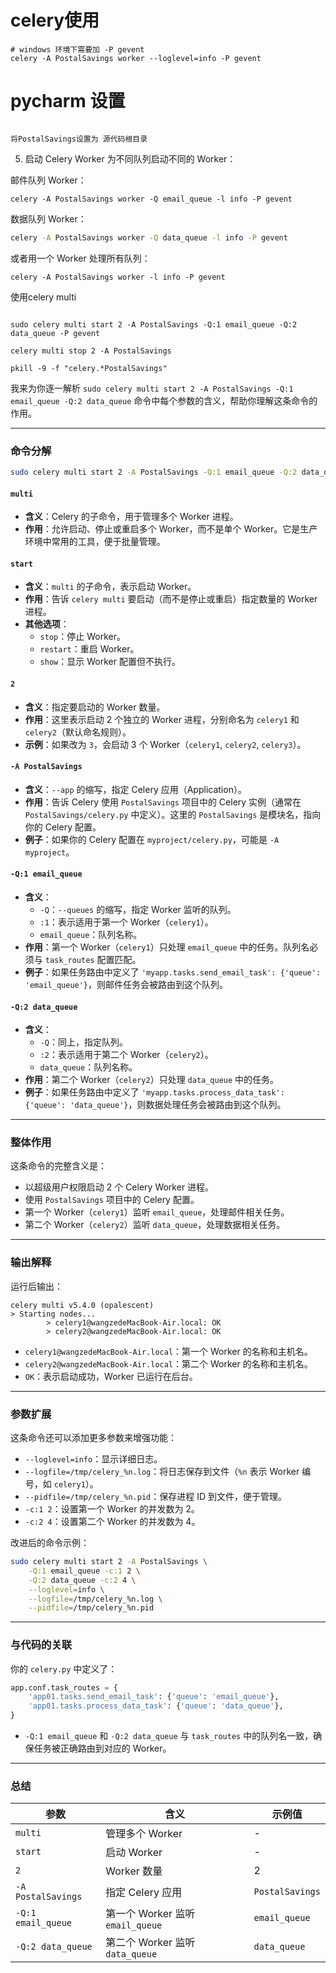 # celery使用

```shell
# windows 环境下需要加 -P gevent
celery -A PostalSavings worker --loglevel=info -P gevent

```

# pycharm 设置

```shell

将PostalSavings设置为 源代码根目录
```

5. 启动 Celery Worker
   为不同队列启动不同的 Worker：

邮件队列 Worker：

```shell
celery -A PostalSavings worker -Q email_queue -l info -P gevent
```

数据队列 Worker：

```bash
celery -A PostalSavings worker -Q data_queue -l info -P gevent
```

或者用一个 Worker 处理所有队列：

```shell
celery -A PostalSavings worker -l info -P gevent
```

使用celery multi

```text

sudo celery multi start 2 -A PostalSavings -Q:1 email_queue -Q:2 data_queue -P gevent

celery multi stop 2 -A PostalSavings

pkill -9 -f "celery.*PostalSavings"
```

我来为你逐一解析 `sudo celery multi start 2 -A PostalSavings -Q:1 email_queue -Q:2 data_queue` 命令中每个参数的含义，帮助你理解这条命令的作用。

---

### 命令分解

```bash
sudo celery multi start 2 -A PostalSavings -Q:1 email_queue -Q:2 data_queue
```

#### `multi`

- **含义**：Celery 的子命令，用于管理多个 Worker 进程。
- **作用**：允许启动、停止或重启多个 Worker，而不是单个 Worker。它是生产环境中常用的工具，便于批量管理。

#### `start`

- **含义**：`multi` 的子命令，表示启动 Worker。
- **作用**：告诉 `celery multi` 要启动（而不是停止或重启）指定数量的 Worker 进程。
- **其他选项**：
    - `stop`：停止 Worker。
    - `restart`：重启 Worker。
    - `show`：显示 Worker 配置但不执行。

#### `2`

- **含义**：指定要启动的 Worker 数量。
- **作用**：这里表示启动 2 个独立的 Worker 进程，分别命名为 `celery1` 和 `celery2`（默认命名规则）。
- **示例**：如果改为 `3`，会启动 3 个 Worker（`celery1`, `celery2`, `celery3`）。

#### `-A PostalSavings`

- **含义**：`--app` 的缩写，指定 Celery 应用（Application）。
- **作用**：告诉 Celery 使用 `PostalSavings` 项目中的 Celery 实例（通常在 `PostalSavings/celery.py`
  中定义）。这里的 `PostalSavings` 是模块名，指向你的 Celery 配置。
- **例子**：如果你的 Celery 配置在 `myproject/celery.py`，可能是 `-A myproject`。

#### `-Q:1 email_queue`

- **含义**：
    - `-Q`：`--queues` 的缩写，指定 Worker 监听的队列。
    - `:1`：表示适用于第一个 Worker（`celery1`）。
    - `email_queue`：队列名称。
- **作用**：第一个 Worker（`celery1`）只处理 `email_queue` 中的任务。队列名必须与 `task_routes` 配置匹配。
- **例子**：如果任务路由中定义了 `'myapp.tasks.send_email_task': {'queue': 'email_queue'}`，则邮件任务会被路由到这个队列。

#### `-Q:2 data_queue`

- **含义**：
    - `-Q`：同上，指定队列。
    - `:2`：表示适用于第二个 Worker（`celery2`）。
    - `data_queue`：队列名称。
- **作用**：第二个 Worker（`celery2`）只处理 `data_queue` 中的任务。
- **例子**：如果任务路由中定义了 `'myapp.tasks.process_data_task': {'queue': 'data_queue'}`，则数据处理任务会被路由到这个队列。

---

### 整体作用

这条命令的完整含义是：

- 以超级用户权限启动 2 个 Celery Worker 进程。
- 使用 `PostalSavings` 项目中的 Celery 配置。
- 第一个 Worker（`celery1`）监听 `email_queue`，处理邮件相关任务。
- 第二个 Worker（`celery2`）监听 `data_queue`，处理数据相关任务。

---

### 输出解释

运行后输出：

```
celery multi v5.4.0 (opalescent)
> Starting nodes...
        > celery1@wangzedeMacBook-Air.local: OK
        > celery2@wangzedeMacBook-Air.local: OK
```

- `celery1@wangzedeMacBook-Air.local`：第一个 Worker 的名称和主机名。
- `celery2@wangzedeMacBook-Air.local`：第二个 Worker 的名称和主机名。
- `OK`：表示启动成功，Worker 已运行在后台。

---

### 参数扩展

这条命令还可以添加更多参数来增强功能：

- `--loglevel=info`：显示详细日志。
- `--logfile=/tmp/celery_%n.log`：将日志保存到文件（`%n` 表示 Worker 编号，如 `celery1`）。
- `--pidfile=/tmp/celery_%n.pid`：保存进程 ID 到文件，便于管理。
- `-c:1 2`：设置第一个 Worker 的并发数为 2。
- `-c:2 4`：设置第二个 Worker 的并发数为 4。

改进后的命令示例：

```bash
sudo celery multi start 2 -A PostalSavings \
    -Q:1 email_queue -c:1 2 \
    -Q:2 data_queue -c:2 4 \
    --loglevel=info \
    --logfile=/tmp/celery_%n.log \
    --pidfile=/tmp/celery_%n.pid
```

---

### 与代码的关联

你的 `celery.py` 中定义了：

```python
app.conf.task_routes = {
    'app01.tasks.send_email_task': {'queue': 'email_queue'},
    'app01.tasks.process_data_task': {'queue': 'data_queue'},
}
```

- `-Q:1 email_queue` 和 `-Q:2 data_queue` 与 `task_routes` 中的队列名一致，确保任务被正确路由到对应的 Worker。

---

### 总结

| **参数**             | **含义**                      | **示例值**         |
|--------------------|-----------------------------|-----------------|
| `multi`            | 管理多个 Worker                 | -               |
| `start`            | 启动 Worker                   | -               |
| `2`                | Worker 数量                   | 2               |
| `-A PostalSavings` | 指定 Celery 应用                | `PostalSavings` |
| `-Q:1 email_queue` | 第一个 Worker 监听 `email_queue` | `email_queue`   |
| `-Q:2 data_queue`  | 第二个 Worker 监听 `data_queue`  | `data_queue`    |

